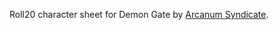 Roll20 character sheet for Demon Gate by [Arcanum Syndicate](http://arcanumsyndicate.com/demon-gate).